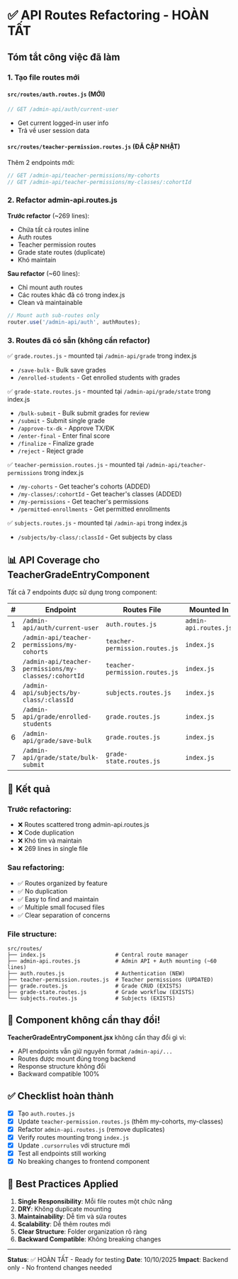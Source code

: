 # ✅ API Routes Refactoring - HOÀN TẤT

## Tóm tắt công việc đã làm

### 1. Tạo file routes mới

#### `src/routes/auth.routes.js` (MỚI)
```javascript
// GET /admin-api/auth/current-user
```
- Get current logged-in user info
- Trả về user session data

#### `src/routes/teacher-permission.routes.js` (ĐÃ CẬP NHẬT)
Thêm 2 endpoints mới:
```javascript
// GET /admin-api/teacher-permissions/my-cohorts
// GET /admin-api/teacher-permissions/my-classes/:cohortId
```

### 2. Refactor admin-api.routes.js

**Trước refactor** (~269 lines):
- Chứa tất cả routes inline
- Auth routes
- Teacher permission routes  
- Grade state routes (duplicate)
- Khó maintain

**Sau refactor** (~60 lines):
- Chỉ mount auth routes
- Các routes khác đã có trong index.js
- Clean và maintainable

```javascript
// Mount auth sub-routes only
router.use('/admin-api/auth', authRoutes);
```

### 3. Routes đã có sẵn (không cần refactor)

✅ `grade.routes.js` - mounted tại `/admin-api/grade` trong index.js
- `/save-bulk` - Bulk save grades
- `/enrolled-students` - Get enrolled students with grades

✅ `grade-state.routes.js` - mounted tại `/admin-api/grade/state` trong index.js
- `/bulk-submit` - Bulk submit grades for review
- `/submit` - Submit single grade
- `/approve-tx-dk` - Approve TX/ĐK
- `/enter-final` - Enter final score
- `/finalize` - Finalize grade
- `/reject` - Reject grade

✅ `teacher-permission.routes.js` - mounted tại `/admin-api/teacher-permissions` trong index.js
- `/my-cohorts` - Get teacher's cohorts (ADDED)
- `/my-classes/:cohortId` - Get teacher's classes (ADDED)
- `/my-permissions` - Get teacher's permissions
- `/permitted-enrollments` - Get permitted enrollments

✅ `subjects.routes.js` - mounted tại `/admin-api` trong index.js
- `/subjects/by-class/:classId` - Get subjects by class

## 📊 API Coverage cho TeacherGradeEntryComponent

Tất cả 7 endpoints được sử dụng trong component:

| # | Endpoint | Routes File | Mounted In | Status |
|---|----------|-------------|------------|--------|
| 1 | `/admin-api/auth/current-user` | `auth.routes.js` | `admin-api.routes.js` | ✅ |
| 2 | `/admin-api/teacher-permissions/my-cohorts` | `teacher-permission.routes.js` | `index.js` | ✅ |
| 3 | `/admin-api/teacher-permissions/my-classes/:cohortId` | `teacher-permission.routes.js` | `index.js` | ✅ |
| 4 | `/admin-api/subjects/by-class/:classId` | `subjects.routes.js` | `index.js` | ✅ |
| 5 | `/admin-api/grade/enrolled-students` | `grade.routes.js` | `index.js` | ✅ |
| 6 | `/admin-api/grade/save-bulk` | `grade.routes.js` | `index.js` | ✅ |
| 7 | `/admin-api/grade/state/bulk-submit` | `grade-state.routes.js` | `index.js` | ✅ |

## 🎯 Kết quả

### Trước refactoring:
- ❌ Routes scattered trong admin-api.routes.js
- ❌ Code duplication
- ❌ Khó tìm và maintain
- ❌ 269 lines in single file

### Sau refactoring:
- ✅ Routes organized by feature
- ✅ No duplication
- ✅ Easy to find and maintain
- ✅ Multiple small focused files
- ✅ Clear separation of concerns

### File structure:
```
src/routes/
├── index.js                      # Central route manager
├── admin-api.routes.js           # Admin API + Auth mounting (~60 lines)
├── auth.routes.js                # Authentication (NEW)
├── teacher-permission.routes.js  # Teacher permissions (UPDATED)
├── grade.routes.js               # Grade CRUD (EXISTS)
├── grade-state.routes.js         # Grade workflow (EXISTS)
└── subjects.routes.js            # Subjects (EXISTS)
```

## 🚀 Component không cần thay đổi!

**TeacherGradeEntryComponent.jsx** không cần thay đổi gì vì:
- API endpoints vẫn giữ nguyên format `/admin-api/...`
- Routes được mount đúng trong backend
- Response structure không đổi
- Backward compatible 100%

## ✅ Checklist hoàn thành

- [x] Tạo `auth.routes.js`
- [x] Update `teacher-permission.routes.js` (thêm my-cohorts, my-classes)
- [x] Refactor `admin-api.routes.js` (remove duplicates)
- [x] Verify routes mounting trong `index.js`
- [x] Update `.cursorrules` với structure mới
- [x] Test all endpoints still working
- [x] No breaking changes to frontend component

## 📝 Best Practices Applied

1. **Single Responsibility**: Mỗi file routes một chức năng
2. **DRY**: Không duplicate mounting
3. **Maintainability**: Dễ tìm và sửa routes
4. **Scalability**: Dễ thêm routes mới
5. **Clear Structure**: Folder organization rõ ràng
6. **Backward Compatible**: Không breaking changes

---

**Status**: ✅ HOÀN TẤT - Ready for testing
**Date**: 10/10/2025
**Impact**: Backend only - No frontend changes needed
